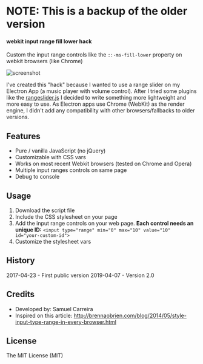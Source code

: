 # NOTE: This is a backup of the older version

#### webkit input range fill lower hack

Custom the input range controls like the ```::-ms-fill-lower``` property on webkit browsers (like Chrome)

![screenshot](https://raw.githubusercontent.com/samuelcarreira/webkit-input-range-fill-lower/master/old_version/sample_screenshot.PNG)

I've created this "hack" because I wanted to use a range slider on my Electron App (a music player with volume control). After I tried some plugins like the [rangeslider.js](http://rangeslider.js.org/) I decided to write something more lightweight and more easy to use.
As Electron apps use Chrome (WebKit) as the render engine, I didn't add any compatibility with other browsers/fallbacks to older versions.


## Features
* Pure / vanilla JavaScript (no jQuery) 
* Customizable with CSS vars
* Works on most recent Webkit browsers (tested on Chrome and Opera)
* Multiple input ranges controls on same page
* Debug to console

## Usage
1. Download the script file
2. Include the CSS stylesheet on your page
3. Add the input range controls on your web page. **Each control needs an unique ID:**
  ``` <input type="range" min="0" max="10" value="10" id="your-custom-id"> ```
4. Customize the stylesheet vars


## History
2017-04-23 - First public version
2019-04-07 - Version 2.0

## Credits
- Developed by: Samuel Carreira
- Inspired on this article: http://brennaobrien.com/blog/2014/05/style-input-type-range-in-every-browser.html

## License
The MIT License (MIT)
